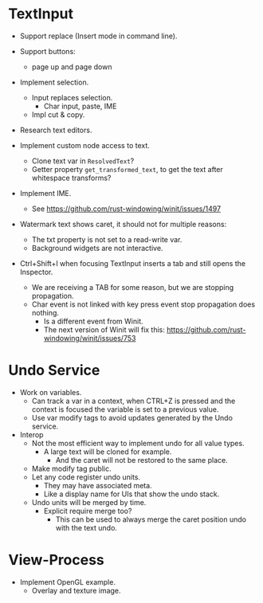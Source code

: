 # TextInput

* Support replace (Insert mode in command line).
* Support buttons:
    - page up and page down
* Implement selection.
    - Input replaces selection.
        - Char input, paste, IME
    - Impl cut & copy.
* Research text editors.

* Implement custom node access to text.
    - Clone text var in `ResolvedText`?
    - Getter property `get_transformed_text`, to get the text after whitespace transforms?

* Implement IME.
    - See https://github.com/rust-windowing/winit/issues/1497

* Watermark text shows caret, it should not for multiple reasons:
    - The txt property is not set to a read-write var.
    - Background widgets are not interactive.

* Ctrl+Shift+I when focusing TextInput inserts a tab and still opens the Inspector.
    - We are receiving a TAB for some reason, but we are stopping propagation.
    - Char event is not linked with key press event stop propagation does nothing.
        - Is a different event from Winit.
        - The next version of Winit will fix this: https://github.com/rust-windowing/winit/issues/753

# Undo Service

* Work on variables.
    - Can track a var in a context, when CTRL+Z is pressed and the context is focused
      the variable is set to a previous value.
    - Use var modify tags to avoid updates generated by the Undo service.
* Interop
    - Not the most efficient way to implement undo for all value types.
        - A large text will be cloned for example.
            - And the caret will not be restored to the same place.
    - Make modify tag public.
    - Let any code register undo units.
        - They may have associated meta.
        - Like a display name for UIs that show the undo stack.
    - Undo units will be merged by time.
        - Explicit require merge too?
            - This can be used to always merge the caret position undo with the text undo.

# View-Process

* Implement OpenGL example.
    - Overlay and texture image.
